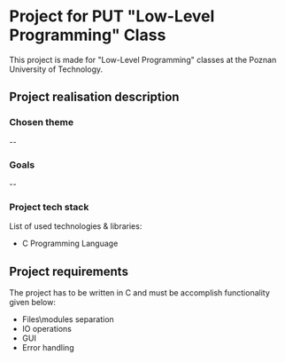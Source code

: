 # Project for PUT "Low-Level Programming" Class

This project is made for "Low-Level Programming" classes at the Poznan University of Technology.

## Project realisation description

### Chosen theme

--

### Goals

--

### Project tech stack

List of used technologies & libraries:
 - C Programming Language

## Project requirements

The project has to be written in C and must be accomplish functionality given below:
 - Files\modules separation
 - IO operations
 - GUI
 - Error handling
